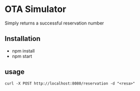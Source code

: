 # OTA Simulator

Simply returns a successful reservation number

## Installation
* npm install
* npm start

## usage
`curl -X POST http://localhost:8080/reservation -d "<resa>"`
